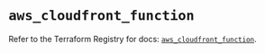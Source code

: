 # `aws_cloudfront_function`

Refer to the Terraform Registry for docs: [`aws_cloudfront_function`](https://registry.terraform.io/providers/hashicorp/aws/5.51.0/docs/resources/cloudfront_function).
